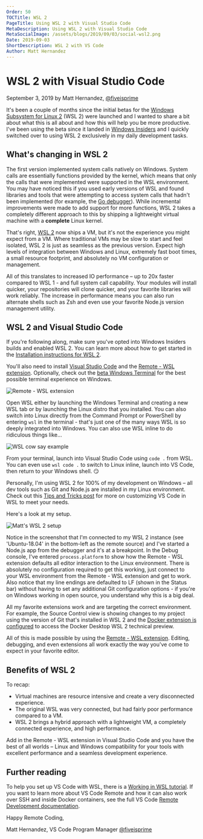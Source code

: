 ```yaml
---
Order: 50
TOCTitle: WSL 2
PageTitle: Using WSL 2 with Visual Studio Code
MetaDescription: Using WSL 2 with Visual Studio Code
MetaSocialImage: /assets/blogs/2019/09/03/social-wsl2.png
Date: 2019-09-03
ShortDescription: WSL 2 with VS Code
Author: Matt Hernandez
---
```

# WSL 2 with Visual Studio Code

September 3, 2019 by Matt Hernandez, [@fiveisprime](https://twitter.com/fiveisprime)

It's been a couple of months since the initial betas for the [Windows Subsystem for Linux 2](https://devblogs.microsoft.com/commandline/announcing-wsl-2) (WSL 2) were launched and I wanted to share a bit about what this is all about and how this will help you be more productive. I've been using the beta since it landed in [Windows Insiders](https://insider.windows.com/getting-started/) and I quickly switched over to using WSL 2 exclusively in my daily development tasks.

## What's changing in WSL 2

The first version implemented system calls natively on Windows. System calls are essentially functions provided by the kernel, which means that only the calls that were implemented were supported in the WSL environment. You may have noticed this if you used early versions of WSL and found libraries and tools that were attempting to access system calls that hadn't been implemented (for example, the [Go debugger](https://github.com/microsoft/WSL/issues/2977)). While incremental improvements were made to add support for more functions, WSL 2 takes a completely different approach to this by shipping a lightweight virtual machine with a **complete** Linux kernel.

That's right, [WSL 2](https://docs.microsoft.com/windows/wsl/wsl2-about) now ships a VM, but it's not the experience you might expect from a VM. Where traditional VMs may be slow to start and feel isolated, WSL 2 is just as seamless as the previous version. Expect high levels of integration between Windows and Linux, extremely fast boot times, a small resource footprint, and absolutely no VM configuration or management.

All of this translates to increased IO performance – up to 20x faster compared to WSL 1 - and full system call capability. Your modules will install quicker, your repositories will clone quicker, and your favorite libraries will work reliably. The increase in performance means you can also run alternate shells such as Zsh and even use your favorite Node.js version management utility.

## WSL 2 and Visual Studio Code

If you're following along, make sure you've opted into Windows Insiders builds and enabled WSL 2. You can learn more about how to get started in the [Installation instructions for WSL 2](https://docs.microsoft.com/windows/wsl/install).

You'll also need to install [Visual Studio Code](https://code.visualstudio.com/download) and the [Remote - WSL extension](https://marketplace.visualstudio.com/items?itemName=ms-vscode-remote.remote-wsl). Optionally, check out the [beta Windows Terminal](https://www.microsoft.com/p/windows-terminal-preview/9n0dx20hk701) for the best possible terminal experience on Windows.

![Remote - WSL extension](remote-wsl-extension.png)

Open WSL either by launching the Windows Terminal and creating a new WSL tab or by launching the Linux distro that you installed. You can also switch into Linux directly from the Command Prompt or PowerShell by entering `wsl` in the terminal - that's just one of the many ways WSL is so deeply integrated into Windows. You can also use WSL inline to do ridiculous things like…

![WSL cow say example](wsl-cow-say.png)

From your terminal, launch into Visual Studio Code using `code .` from WSL. You can even use `wsl code .` to switch to Linux inline, launch into VS Code, then return to your Windows shell. 😏

Personally, I'm using WSL 2 for 100% of my development on Windows – all dev tools such as Git and Node.js are installed in my Linux environment. Check out this [Tips and Tricks post](https://devblogs.microsoft.com/commandline/tips-and-tricks-for-linux-development-with-wsl-and-visual-studio-code) for more on customizing VS Code in WSL to meet your needs.

Here's a look at my setup.

![Matt's WSL 2 setup](matts-setup.png)

Notice in the screenshot that I'm connected to my WSL 2 instance (see 'Ubuntu-18.04' in the bottom-left as the remote source) and I've started a Node.js app from the debugger and it's at a breakpoint. In the Debug console, I've entered `process.platform` to show how the Remote - WSL extension defaults all editor interaction to the Linux environment. There is absolutely no configuration required to get this working, just connect to your WSL environment from the Remote - WSL extension and get to work. Also notice that my line endings are defaulted to LF (shown in the Status bar) without having to set any additional Git configuration options - if you're on Windows working in open source, you understand why this is a big deal.

All my favorite extensions work and are targeting the correct environment. For example, the Source Control view is showing changes to my project using the version of Git that's installed in WSL 2 and the [Docker extension is configured](https://github.com/microsoft/vscode-docker/wiki/Docker-on-WSL-2) to access the Docker Desktop WSL 2 technical preview.

All of this is made possible by using the [Remote - WSL extension](https://marketplace.visualstudio.com/items?itemName=ms-vscode-remote.remote-wsl). Editing, debugging, and even extensions all work exactly the way you've come to expect in your favorite editor.

## Benefits of WSL 2

To recap:

* Virtual machines are resource intensive and create a very disconnected experience.
* The original WSL was very connected, but had fairly poor performance compared to a VM.
* WSL 2 brings a hybrid approach with a lightweight VM, a completely connected experience, and high performance.

Add in the Remote - WSL extension in Visual Studio Code and you have the best of all worlds – Linux and Windows compatibility for your tools with excellent performance and a seamless development experience.

## Further reading

To help you set up VS Code with WSL, there is a [Working in WSL tutorial](https://code.visualstudio.com/docs/remote/wsl-tutorial). If you want to learn more about VS Code Remote and how it can also work over SSH and inside Docker containers, see the full VS Code [Remote Development documentation](https://code.visualstudio.com/docs/remote/remote-overview).

Happy Remote Coding,

Matt Hernandez, VS Code Program Manager
[@fiveisprime](https://twitter.com/fiveisprime)